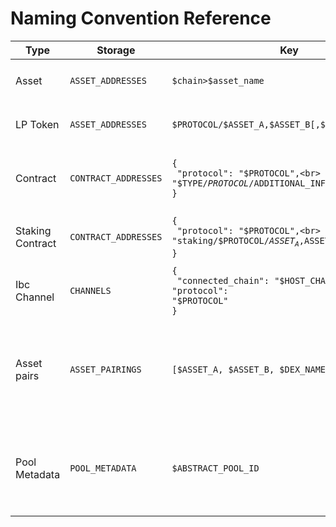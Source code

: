 # Naming Convention Reference

| Type             | Storage              | Key                                                                                                                  | Ex Key                                                                                                                  | Value                                                                                                                                                                    | Ex Value                                                                                                             | Notes                           |
|------------------|----------------------|----------------------------------------------------------------------------------------------------------------------|-------------------------------------------------------------------------------------------------------------------------|--------------------------------------------------------------------------------------------------------------------------------------------------------------------------|----------------------------------------------------------------------------------------------------------------------|---------------------------------|
| Asset            | `ASSET_ADDRESSES`    | `$chain>$asset_name`                                                                                                 | `terra2>luna`                                                                                                           | <code>{<br> "<native&#124;cw20&#124;cw1155>": "$ASSET_ADDRESS"<br>}</code>                                                                                               | <code>{<br>  "native": "uluna<br>}</code>                                                                            |                                 |
| LP Token         | `ASSET_ADDRESSES`    | `$PROTOCOL/$ASSET_A,$ASSET_B[,$ASSET_X+]`                                                                            | `junoswap/juno>dao,juno>juno`                                                                                           | <code>{<br> "<cw20&#124;cw1155>": "$ASSET_ADDRESS"<br>}</code>                                                                                                           | <code>{<br> "cw20": "juno...vfpn2"<br>}</code>                                                                       | All assets must be alphabitized |
| Contract         | `CONTRACT_ADDRESSES` | <code>{<br>  "protocol": "$PROTOCOL",<br>  "contract": "$TYPE/$PROTOCOL/$ADDITIONAL_INFO",<br>}</code>               | <code><br>{<br>  "protocol": "astroport",<br>  "contract": "staking/astroport/terra2>astro,terra2>luna"<br>}<br></code> | `$CONTRACT_ADDRESS`                                                                                                                                                      | `terra...aoeu`                                                                                                       |                                 |
| Staking Contract | `CONTRACT_ADDRESSES` | <code>{<br>  "protocol": "$PROTOCOL",<br>  "contract": "staking/$PROTOCOL/$ASSET_A,$ASSET_B[,$ASSET_X+]"<br>}</code> | <code>{<br>  "protocol": "astroport",<br>  "contract": "staking/astroport/terra2>astro,terra2>luna"<br>}</code>         | `$CONTRACT_ADDRESS`                                                                                                                                                      | `terra...aoeu`                                                                                                       |                                 |
| Ibc Channel      | `CHANNELS`           | <code>{<br>  "connected_chain": "$HOST_CHAIN",<br>  "protocol": "$PROTOCOL"<br>}</code>                              | <code>{<br>  "connected_chain": "osmosis",<br>  "protocol": "ics20"<br>}</code>                                         | `$CHANNEL_ID`                                                                                                                                                            | `channel-13`                                                                                                         |                                 |
| Asset pairs      | `ASSET_PAIRINGS`     | `[$ASSET_A, $ASSET_B, $DEX_NAME]`                                                                                    | <code>["terra2>astro", "terra2>luna", "astroport"]</code>                                                               | <code>[{<br>  "unique_id": "$ABSTRACT_POOL_ID",<br>  "pool_address": {<br>    "<contract&#124;id>": "$POOL_ADDRESS_OR_ID"<br>  }<br>}]</code>                            | <code>[{<br>  "unique_id": "10",<br>  "pool_address": {<br>    "contract": "terrax...aoeu"<br>  }<br>}]</code>       |                                 |
| Pool Metadata    | `POOL_METADATA`      | `$ABSTRACT_POOL_ID`                                                                                                  | 10                                                                                                                      | <code>{<br>  "dex": "$DEX",<br>  "pool_type": "<constant_product&#124;stable&#124;weighted&#124;liquidity_bootstrap>"<br>  "assets": ["$ASSET_A", $ASSET_B"]<br>}</code> | <code>{  "dex": "astroport",<br>  "pool_type": "weighted"<br>  "assets": ["terra2>astro", "terra2>luna"]<br>}</code> |                                 |